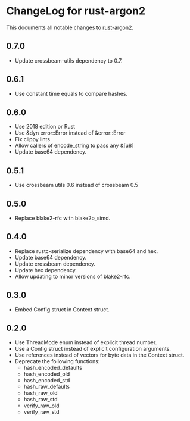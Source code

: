 ChangeLog for rust-argon2
=========================

This documents all notable changes to
[rust-argon2](https://github.com/sru-systems/rust-argon2).


## 0.7.0

- Update crossbeam-utils dependency to 0.7.


## 0.6.1

- Use constant time equals to compare hashes.


## 0.6.0

- Use 2018 edition or Rust
- Use &dyn error::Error instead of &error::Error
- Fix clippy lints
- Allow callers of encode_string to pass any &[u8]
- Update base64 dependency.


## 0.5.1

- Use crossbeam utils 0.6 instead of crossbeam 0.5


## 0.5.0

- Replace blake2-rfc with blake2b_simd.


## 0.4.0

- Replace rustc-serialize dependency with base64 and hex.
- Update base64 dependency.
- Update crossbeam dependency.
- Update hex dependency.
- Allow updating to minor versions of blake2-rfc.


## 0.3.0

- Embed Config struct in Context struct.


## 0.2.0

- Use ThreadMode enum instead of explicit thread number.
- Use a Config struct instead of explicit configuration arguments.
- Use references instead of vectors for byte data in the Context struct.
- Deprecate the following functions:
  - hash_encoded_defaults
  - hash_encoded_old
  - hash_encoded_std
  - hash_raw_defaults
  - hash_raw_old
  - hash_raw_std
  - verify_raw_old
  - verify_raw_std
